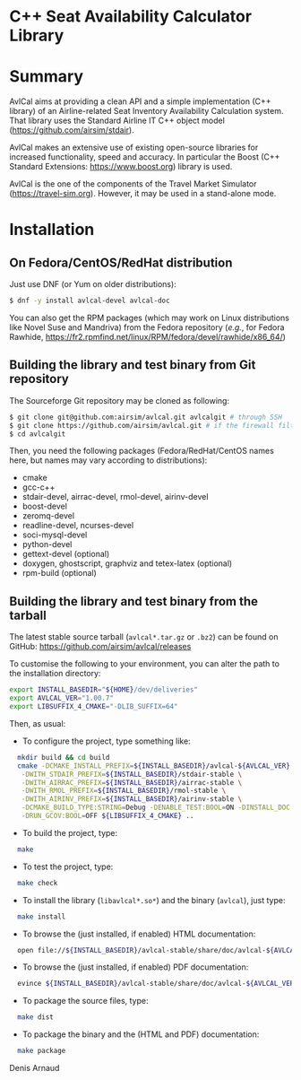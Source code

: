 C++ Seat Availability Calculator Library
========================================

# Summary
AvlCal aims at providing a clean API and a simple implementation
(C++ library) of an Airline-related Seat Inventory Availability
Calculation system. That library uses the Standard Airline IT
C++ object model (https://github.com/airsim/stdair).

AvlCal makes an extensive use of existing open-source libraries for
increased functionality, speed and accuracy. In particular the
Boost (C++ Standard Extensions: https://www.boost.org) library is used.

AvlCal is the one of the components of the Travel Market Simulator
(https://travel-sim.org). However, it may be used in a
stand-alone mode.

# Installation

## On Fedora/CentOS/RedHat distribution
Just use DNF (or Yum on older distributions):
```bash
$ dnf -y install avlcal-devel avlcal-doc
```

You can also get the RPM packages (which may work on Linux
distributions like Novel Suse and Mandriva) from the Fedora repository
(_e.g._, for Fedora Rawhide, 
https://fr2.rpmfind.net/linux/RPM/fedora/devel/rawhide/x86_64/)


## Building the library and test binary from Git repository
The Sourceforge Git repository may be cloned as following:
```bash
$ git clone git@github.com:airsim/avlcal.git avlcalgit # through SSH
$ git clone https://github.com/airsim/avlcal.git # if the firewall filters SSH
$ cd avlcalgit
```

Then, you need the following packages (Fedora/RedHat/CentOS names here, 
but names may vary according to distributions):
  * cmake
  * gcc-c++
  * stdair-devel, airrac-devel, rmol-devel, airinv-devel
  * boost-devel
  * zeromq-devel
  * readline-devel, ncurses-devel
  * soci-mysql-devel
  * python-devel
  * gettext-devel (optional)
  * doxygen, ghostscript, graphviz and tetex-latex (optional)
  * rpm-build (optional)

## Building the library and test binary from the tarball
The latest stable source tarball (`avlcal*.tar.gz` or `.bz2`) can be found
on GitHub: https://github.com/airsim/avlcal/releases

To customise the following to your environment, you can alter the path
to the installation directory:
```bash
export INSTALL_BASEDIR="${HOME}/dev/deliveries"
export AVLCAL_VER="1.00.7"
export LIBSUFFIX_4_CMAKE="-DLIB_SUFFIX=64"
```

Then, as usual:
* To configure the project, type something like:
```bash
  mkdir build && cd build
  cmake -DCMAKE_INSTALL_PREFIX=${INSTALL_BASEDIR}/avlcal-${AVLCAL_VER} \
   -DWITH_STDAIR_PREFIX=${INSTALL_BASEDIR}/stdair-stable \
   -DWITH_AIRRAC_PREFIX=${INSTALL_BASEDIR}/airrac-stable \
   -DWITH_RMOL_PREFIX=${INSTALL_BASEDIR}/rmol-stable \
   -DWITH_AIRINV_PREFIX=${INSTALL_BASEDIR}/airinv-stable \
   -DCMAKE_BUILD_TYPE:STRING=Debug -DENABLE_TEST:BOOL=ON -DINSTALL_DOC:BOOL=ON \
   -DRUN_GCOV:BOOL=OFF ${LIBSUFFIX_4_CMAKE} ..
```
* To build the project, type:
```bash
  make
```
* To test the project, type:
```bash
  make check
```
* To install the library (`libavlcal*.so*`) and the binary (`avlcal`),
  just type:
``` bash
  make install
```
* To browse the (just installed, if enabled) HTML documentation:
```bash
  open file://${INSTALL_BASEDIR}/avlcal-stable/share/doc/avlcal-${AVLCAL_VER}/html/index.html
```
* To browse the (just installed, if enabled) PDF documentation:
```bash
  evince ${INSTALL_BASEDIR}/avlcal-stable/share/doc/avlcal-${AVLCAL_VER}/html/refman.pdf
```
* To package the source files, type:
```bash
  make dist
```
* To package the binary and the (HTML and PDF) documentation:
```bash
  make package
```

Denis Arnaud

